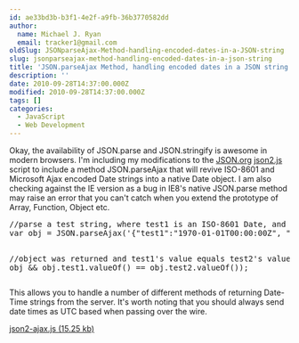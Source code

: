 ```yaml
---
id: ae33bd3b-b3f1-4e2f-a9fb-36b3770582dd
author:
  name: Michael J. Ryan
  email: tracker1@gmail.com
oldSlug: JSONparseAjax-Method-handling-encoded-dates-in-a-JSON-string
slug: jsonparseajax-method-handling-encoded-dates-in-a-json-string
title: 'JSON.parseAjax Method, handling encoded dates in a JSON string.'
description: ''
date: 2010-09-28T14:37:00.000Z
modified: 2010-09-28T14:37:00.000Z
tags: []
categories:
  - JavaScript
  - Web Development
---
```


<div>
<p>
Okay, the availability of JSON.parse and JSON.stringify is awesome in modern browsers.
I&apos;m including my modifications to the <a href="http://json.org/" test="true">JSON.org</a> <a href="http://www.json.org/js.html" test="true">json2.js</a> script to include a 
method JSON.parseAjax that will revive ISO-8601 and Microsoft Ajax encoded 
Date strings into a native Date object.  I am also checking against the IE version 
as a bug in IE8&apos;s native JSON.parse method may raise an error that you can&apos;t catch 
when you extend the prototype of Array, Function, Object etc.
</p>
<pre class="brush: javascript">//parse a test string, where test1 is an ISO-8601 Date, and test2 is an MS-Ajax Date
var obj = JSON.parseAjax(&apos;{&quot;test1&quot;:&quot;1970-01-01T00:00:00Z&quot;, &quot;test2&quot;:&quot;\\\/Date(0)\\\/&quot;}&apos;);

//object was returned and test1&apos;s value equals test2&apos;s value
alert( obj &amp;&amp; obj.test1.valueOf() == obj.test2.valueOf());</pre>

<p>
This allows you to handle a number of different methods of returning Date-Time 
strings from the server.  It&apos;s worth noting that you should always send date 
times as UTC based when passing over the wire.
</p>
<p><a href="./files/json2-ajax.js" test="true">json2-ajax.js (15.25 kb)</a></p>
</div>
